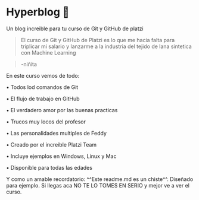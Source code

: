# Hyperblog 💚
Un blog increible para tu curso de Git y GitHub de platzi  
>El curso de Git y GitHub de Platzi es lo que me hacia falta para triplicar mi salario y lanzarme a la industria del tejido de lana sintetica con Machine Learning

> -niñita 

En este curso vemos de todo: 

• Todos lod comandos de Git

• El flujo de trabajo en GitHub 

• El verdadero amor por las buenas practicas

• Trucos muy locos del profesor 

• Las personalidades multiples de Feddy

• Creado por el increible Platzi Team

• Incluye ejemplos en Windows, Linux y Mac

• Disponible para todas las edades

Y como un amable recordatorio: ^^Este readme.md es un chiste^^. Diseñado para ejemplo. Si llegas aca NO TE LO TOMES EN SERIO y mejor ve a ver el curso.
